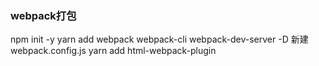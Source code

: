 ### webpack打包
npm init -y
yarn add webpack webpack-cli webpack-dev-server -D
新建webpack.config.js
yarn add html-webpack-plugin
